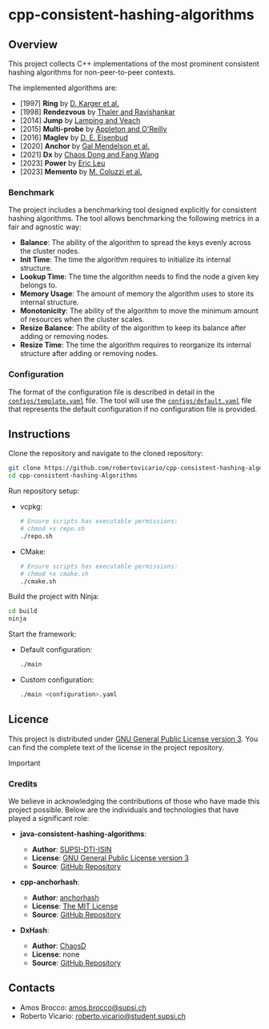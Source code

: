 # cpp-consistent-hashing-algorithms

## Overview

This project collects C++ implementations of the most prominent consistent hashing algorithms for non-peer-to-peer contexts.

The implemented algorithms are:

- [1997] **Ring** by [D. Karger et al.](https://www.cs.princeton.edu/courses/archive/fall09/cos518/papers/chash.pdf)
- [1998] **Rendezvous** by [Thaler and Ravishankar](https://ieeexplore.ieee.org/abstract/document/663936)
- [2014] **Jump** by [Lamping and Veach](https://arxiv.org/pdf/1406.2294.pdf)
- [2015] **Multi-probe** by [Appleton and O'Reilly](https://arxiv.org/pdf/1505.00062.pdf)
- [2016] **Maglev** by [D. E. Eisenbud](https://static.googleusercontent.com/media/research.google.com/en//pubs/archive/44824.pdf)
- [2020] **Anchor** by [Gal Mendelson et al.](https://arxiv.org/pdf/1812.09674.pdf)
- [2021] **Dx** by [Chaos Dong and Fang Wang](https://arxiv.org/pdf/2107.07930.pdf)
- [2023] **Power** by [Eric Leu](https://arxiv.org/pdf/2307.12448.pdf)
- [2023] **Memento** by [M. Coluzzi et al.](https://arxiv.org/pdf/2306.09783.pdf)

### Benchmark

The project includes a benchmarking tool designed explicitly for consistent hashing algorithms.
The tool allows benchmarking the following metrics in a fair and agnostic way:

- **Balance**: The ability of the algorithm to spread the keys evenly across the cluster nodes.
- **Init Time**: The time the algorithm requires to initialize its internal structure.
- **Lookup Time**: The time the algorithm needs to find the node a given key belongs to.
- **Memory Usage**: The amount of memory the algorithm uses to store its internal structure.
- **Monotonicity**: The ability of the algorithm to move the minimum amount of resources when the cluster scales.
- **Resize Balance**: The ability of the algorithm to keep its balance after adding or removing nodes.
- **Resize Time**: The time the algorithm requires to reorganize its internal structure after adding or removing nodes.

### Configuration

The format of the configuration file is described in detail in the [`configs/template.yaml`](configs/template.yaml) file.
The tool will use the [`configs/default.yaml`](configs/default.yaml) file that represents the default configuration if no configuration file is provided.

## Instructions

Clone the repository and navigate to the cloned repository:

```sh
git clone https://github.com/robertovicario/cpp-consistent-hashing-algorithms.git
cd cpp-consistent-hashing-Algorithms
```

Run repository setup:

- vcpkg:
    ```sh
    # Ensure scripts has executable permissions:
    # chmod +x repo.sh
    ./repo.sh
    ```

- CMake:
    ```sh
    # Ensure scripts has executable permissions:
    # chmod +x cmake.sh
    ./cmake.sh
    ```

Build the project with Ninja:

```sh
cd build
ninja
```

Start the framework:

- Default configuration:
    ```sh
    ./main
    ```
- Custom configuration:
    ```sh
    ./main <configuration>.yaml
    ```

## Licence

This project is distributed under [GNU General Public License version 3](https://opensource.org/license/gpl-3-0). You can find the complete text of the license in the project repository.

> [!IMPORTANT]
> 
> ### Credits
> 
> We believe in acknowledging the contributions of those who have made this project possible. Below are the individuals and technologies that have played a significant role:
> 
> - **java-consistent-hashing-algorithms**:
>   - **Author**: [SUPSI-DTI-ISIN](https://github.com/SUPSI-DTI-ISIN)
>   - **License**: [GNU General Public License version 3](https://opensource.org/license/gpl-3-0)
>   - **Source**: [GitHub Repository](https://github.com/SUPSI-DTI-ISIN/java-consistent-hashing-algorithms.git)
>
> - **cpp-anchorhash**:
>   - **Author**: [anchorhash](https://github.com/anchorhash)
>   - **License**: [The MIT License](https://opensource.org/license/mit)
>   - **Source**: [GitHub Repository](https://github.com/anchorhash/cpp-anchorhash.git)
> 
> - **DxHash**:
>   - **Author**: [ChaosD](https://github.com/ChaosD)
>   - **License**: none
>   - **Source**: [GitHub Repository](https://github.com/ChaosD/DxHash.git)

## Contacts

- Amos Brocco: amos.brocco@supsi.ch
- Roberto Vicario: roberto.vicario@student.supsi.ch
